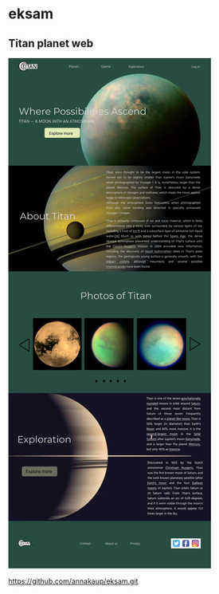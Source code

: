 # eksam

## Titan planet web

![image](/assets/desk_gallery%20%E2%80%94%20%D0%BA%D0%BE%D0%BF%D0%B8%D1%8F.png)

https://github.com/annakaup/eksam.git
